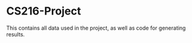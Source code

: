 # CS216-Project
This contains all data used in the project, as well as code for generating results. 
